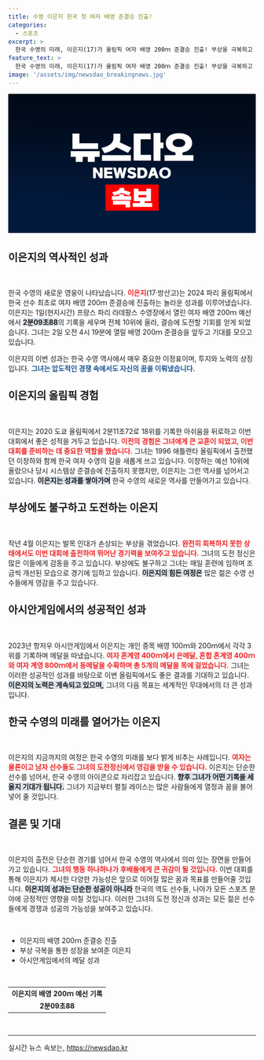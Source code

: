 ```yaml
---
title: 수영 이은지 한국 첫 여자 배영 준결승 진출!
categories:
  - 스포츠
excerpt: >
  한국 수영의 미래, 이은지(17)가 올림픽 여자 배영 200ｍ 준결승 진출! 부상을 극복하고 역사적인 순간을 만들어가는 그녀의 도전을 응원하세요!
feature_text: >
  한국 수영의 미래, 이은지(17)가 올림픽 여자 배영 200ｍ 준결승 진출! 부상을 극복하고 역사적인 순간을 만들어가는 그녀의 도전을 응원하세요!
image: '/assets/img/newsdao_breakingnews.jpg'
---
```


<p><img src="/assets/img/newsdao_breakingnews.jpg" alt="bookingtag 속보" /></p>

<h2 data-ke-size="size26">이은지의 역사적인 성과</h2>

<p data-ke-size="size16">&nbsp;</p>

<p>한국 수영의 새로운 영웅이 나타났습니다. <b><span style="color: #ee2323;">이은지</span></b>(17·방산고)는 2024 파리 올림픽에서 한국 선수 최초로 여자 배영 200ｍ 준결승에 진출하는 놀라운 성과를 이루어냈습니다. 이은지는 1일(현지시간) 프랑스 파리 라데팡스 수영장에서 열린 여자 배영 200ｍ 예선에서 <b><span style="background-color: #21538527;">2분09초88</span></b>의 기록을 세우며 전체 10위에 올라, 결승에 도전할 기회를 얻게 되었습니다. 그녀는 2일 오전 4시 19분에 열릴 배영 200ｍ 준결승을 앞두고 기대를 모으고 있습니다. </p>

<p>이은지의 이번 성과는 한국 수영 역사에서 매우 중요한 이정표이며, 투지와 노력의 상징입니다. <b><span style="color: #1a5490;">그녀는 압도적인 경쟁 속에서도 자신의 꿈을 이뤄냈습니다.</span></b> </p>

<h2 data-ke-size="size26">이은지의 올림픽 경험</h2>

<p data-ke-size="size16">&nbsp;</p>

<p>이은지는 2020 도쿄 올림픽에서 2분11초72로 18위를 기록한 아쉬움을 뒤로하고 이번 대회에서 좋은 성적을 거두고 있습니다. <b><span style="color: #ee2323;">이전의 경험은 그녀에게 큰 교훈이 되었고, 이번 대회를 준비하는 데 중요한 역할을 했습니다.</span></b> 그녀는 1996 애틀랜타 올림픽에서 출전했던 이창하와 함께 한국 여자 수영의 길을 새롭게 쓰고 있습니다. 이창하는 예선 10위에 올랐으나 당시 시스템상 준결승에 진출하지 못했지만, 이은지는 그런 역사를 넘어서고 있습니다. <b><span style="background-color: #21538527;">이은지는 성과를 쌓아가며</span></b> 한국 수영의 새로운 역사를 만들어가고 있습니다. </p>

<h2 data-ke-size="size26">부상에도 불구하고 도전하는 이은지</h2>

<p data-ke-size="size16">&nbsp;</p>

<p>작년 4월 이은지는 발목 인대가 손상되는 부상을 겪었습니다. <b><span style="color: #ee2323;">완전히 회복하지 못한 상태에서도 이번 대회에 출전하여 뛰어난 경기력을 보여주고 있습니다.</span></b> 그녀의 도전 정신은 많은 이들에게 감동을 주고 있습니다. 부상에도 불구하고 그녀는 매일 훈련에 임하며 조금씩 개선된 모습으로 경기에 임하고 있습니다. <b><span style="background-color: #21538527;">이은지의 힘든 여정은</span></b> 많은 젊은 수영 선수들에게 영감을 주고 있습니다.</p>

<h2 data-ke-size="size26">아시안게임에서의 성공적인 성과</h2>

<p data-ke-size="size16">&nbsp;</p>

<p>2023년 항저우 아시안게임에서 이은지는 개인 종목 배영 100ｍ와 200ｍ에서 각각 3위를 기록하며 메달을 따냈습니다. <b><span style="color: #ee2323;">여자 혼계영 400ｍ에서 은메달, 혼합 혼계영 400ｍ와 여자 계영 800ｍ에서 동메달을 수확하며 총 5개의 메달을 목에 걸었습니다.</span></b> 그녀는 이러한 성공적인 성과를 바탕으로 이번 올림픽에서도 좋은 결과를 기대하고 있습니다. <b><span style="background-color: #21538527;">이은지의 노력은 계속되고 있으며,</span></b> 그녀의 다음 목표는 세계적인 무대에서의 더 큰 성과입니다. </p>

<h2 data-ke-size="size26">한국 수영의 미래를 열어가는 이은지</h2>

<p data-ke-size="size16">&nbsp;</p>

<p>이은지의 지금까지의 여정은 한국 수영의 미래를 보다 밝게 비추는 사례입니다. <b><span style="color: #ee2323;">여자는 물론이고 남자 선수들도 그녀의 도전정신에서 영감을 받을 수 있습니다.</span></b> 이은지는 단순한 선수를 넘어서, 한국 수영의 아이콘으로 자리잡고 있습니다. <b><span style="background-color: #21538527;">향후 그녀가 어떤 기록을 세울지 기대가 됩니다.</span></b> 그녀가 지금부터 펼칠 레이스는 많은 사람들에게 열정과 꿈을 불어넣어 줄 것입니다. </p>

<h2 data-ke-size="size26">결론 및 기대</h2>

<p data-ke-size="size16">&nbsp;</p>

<p>이은지의 출전은 단순한 경기를 넘어서 한국 수영의 역사에서 의미 있는 장면을 만들어가고 있습니다. <b><span style="color: #ee2323;">그녀의 행동 하나하나가 후배들에게 큰 귀감이 될 것입니다.</span></b> 이번 대회를 통해 이은지가 제시한 다양한 가능성은 앞으로 이어질 많은 꿈과 목표를 만들어줄 것입니다. <b><span style="background-color: #21538527;">이은지의 성과는 단순한 성공이 아니라</span></b> 한국의 역도 선수들, 나아가 모든 스포츠 분야에 긍정적인 영향을 미칠 것입니다. 이러한 그녀의 도전 정신과 성과는 모든 젊은 선수들에게 경쟁과 성공의 가능성을 보여주고 있습니다. </p>

<p data-ke-size="size16">&nbsp;</p> 

<ul>
<li>이은지의 배영 200ｍ 준결승 진출</li>
<li>부상 극복을 통한 성장을 보여준 이은지</li>
<li>아시안게임에서의 메달 성과</li>
</ul>

<p data-ke-size="size16">&nbsp;</p> 

<table>
<tr>
<td style="text-align: center; height: 17px;"><b>이은지의 배영 200ｍ 예선 기록</b></td>
</tr>
<tr>
<td style="text-align: center; height: 17px;"><b>2분09초88</b></td>
</tr>
</table>

<p data-ke-size="size16">&nbsp;</p> 

<hr>
실시간 뉴스 속보는, <a href="https://newsdao.kr" rel="dofollow">https://newsdao.kr</a>



